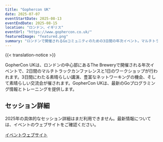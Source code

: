 ```yaml
---
title: "Gophercon UK"
date: 2025-07-07
eventStartDate: 2025-08-13
eventEndDate: 2025-08-15
location: "ロンドン、イギリス"
eventUrl: "https://www.gophercon.co.uk/"
featuredImage: "featured.png"
summary: "ロンドンで開催されるGoコミュニティのための3日間の年次イベント。マルチトラックのカンファレンス日、ワークショップ、最新のGoプログラミングの洞察を得るためのネットワーキングの機会が特徴です。"
---
```

{{< translation-notice >}}

GopherCon UKは、ロンドンの中心部にあるThe Breweryで開催される年次イベントで、2日間のマルチトラックカンファレンスと1日のワークショップが行われます。3日間にわたる素晴らしい講演、豊富なネットワーキングの機会、そして素晴らしい交流会が催されます。GopherCon UKは、最新のGoプログラミング情報とトレーニングを提供します。

## セッション詳細
2025年の具体的なセッション詳細はまだ利用できません。最新情報については、イベントのウェブサイトをご確認ください。

[イベントウェブサイト](https://www.gophercon.co.uk/)
